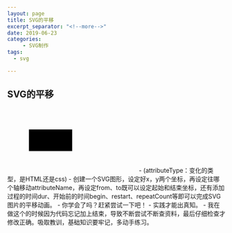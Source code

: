 ```yaml
---
layout: page
title: SVG的平移
excerpt_separator: "<!--more-->"
date: 2019-06-23
categories:
     - SVG制作
tags:
  - svg

---
```


<!--more-->
## SVG的平移

<svg>
<rect x="50" y="50" width="100" height="50">
<animate attributeType="XML" attributeName="x" 
from="50" to="300" dur="3s" begin="1s"
restart="always" repeatCount="3">
</animate>
</rect>
</svg>
- (attributeType：变化的类型，是HTML还是css)
- 创建一个SVG图形，设定好x，y两个坐标，再设定往哪个轴移动attributeName，再设定from、to既可以设定起始和结束坐标，还有添加过程的时间dur、开始前的时间begin、restart、repeatCount等即可以完成SVG图片的平移动画。
- 你学会了吗？赶紧尝试一下吧！
- 实践才能出真知。
- 我在做这个的时候因为代码忘记加上结束</svg>，导致不断尝试不断查资料，最后仔细检查才修改正确。吸取教训，基础知识要牢记，多动手练习。